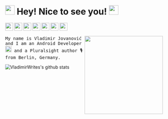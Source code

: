 <h1> <img src="https://emojis.slackmojis.com/emojis/images/1570211625/6611/wave-animated.gif?1570211625" width="30"/> Hey! Nice to see you! <img src="https://emojis.slackmojis.com/emojis/images/1531849430/4246/blob-sunglasses.gif?1531849430" width="30"/></h1>

<p>
  <a href="https://www.twitter.com/VladimirWrites"><img src="https://img.shields.io/badge/twitter-%231DA1F2.svg?&style=for-the-badge&logo=twitter&logoColor=white" height=25></a> 
  <a href="https://www.linkedin.com/in/vladimir-j"><img src="https://img.shields.io/badge/linkedin-%230077B5.svg?&style=for-the-badge&logo=linkedin&logoColor=white" height=25></a> 
  <a href="https://www.vladimirj.dev/ps/profile"><img src="https://img.shields.io/badge/pluralsight-%23F15B2A.svg?&style=for-the-badge&logo=pluralsight&logoColor=white" height=25></a> 
  <a href="https://medium.com/@VladimirWrites"><img src="https://img.shields.io/badge/medium-%2312100E.svg?&style=for-the-badge&logo=medium&logoColor=white" height=25></a> 
  <a href="https://dev.to/VladimirWrites"><img src="https://img.shields.io/badge/DEV.TO-%230A0A0A.svg?&style=for-the-badge&logo=dev.to&logoColor=white" height=25></a>
  <a href="https://stackoverflow.com/users/5821000"><img src="https://img.shields.io/badge/stackoverflow-%23F48024.svg?&style=for-the-badge&logo=stackoverflow&logoColor=white" height=25></a>
  <a href="https://vladimirj.dev"><img src="https://img.shields.io/badge/personal_page-%23666666.svg?&style=for-the-badge" height=25></a>
</p>


<img align='right' src='https://octodex.github.com/images/dinotocat.png' width='250"'>


<p>
  <samp>
    My name is Vladimir Jovanović and I am an Android Developer <img src="https://emojis.slackmojis.com/emojis/images/1519294713/3574/android.png?1519294713" width="20"/> and a Pluralsight author 🎙️ from Berlin, Germany.
  </samp>
</p>

<p>
  <a>
    <img align="center" alt="VladimirWrites's github stats" src="https://github-readme-stats.vercel.app/api?username=VladimirWrites&show_icons=true&hide_border=true&hide=contribs" />
  </a>
</p>

